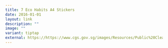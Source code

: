 ```yaml
---
title: 7 Eco Habits A4 Stickers
date: 2016-01-01
layout: link
description: ""
image: ""
variant: tiptap
external: https://https://www.cgs.gov.sg/images/Resources/Public%20Cleanliness/7_eco_habits_a4_stickers.jpg
---
```

